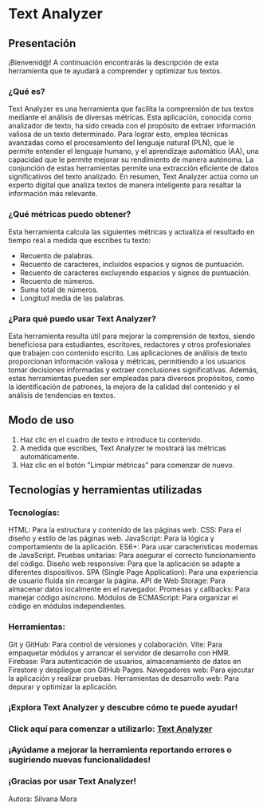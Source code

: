 # Text Analyzer  

## Presentación 
¡Bienvenid@! A continuación encontrarás la descripción de esta herramienta que te ayudará a comprender y optimizar tus textos.

### ¿Qué es? 
Text Analyzer es una herramienta que facilita la comprensión de tus textos mediante el análisis de diversas métricas. Esta aplicación, conocida como analizador de texto, ha sido creada con el propósito de extraer información valiosa de un texto determinado. Para lograr esto, emplea técnicas avanzadas como el procesamiento del lenguaje natural (PLN), que le permite entender el lenguaje humano, y el aprendizaje automático (AA), una capacidad que le permite mejorar su rendimiento de manera autónoma. La conjunción de estas herramientas permite una extracción eficiente de datos significativos del texto analizado. En resumen, Text Analyzer actúa como un experto digital que analiza textos de manera inteligente para resaltar la información más relevante.

### ¿Qué métricas puedo obtener? 
Esta herramienta calcula las siguientes métricas y actualiza el resultado en tiempo real a medida que escribes tu texto:

- Recuento de palabras.
- Recuento de caracteres, incluidos espacios y signos de puntuación.
- Recuento de caracteres excluyendo espacios y signos de puntuación.
- Recuento de números.
- Suma total de números.
- Longitud media de las palabras.

### ¿Para qué puedo usar Text Analyzer? 
Esta herramienta resulta útil para mejorar la comprensión de textos, siendo beneficiosa para estudiantes, escritores, redactores y otros profesionales que trabajen con contenido escrito. Las aplicaciones de análisis de texto proporcionan información valiosa y métricas, permitiendo a los usuarios tomar decisiones informadas y extraer conclusiones significativas. Además, estas herramientas pueden ser empleadas para diversos propósitos, como la identificación de patrones, la mejora de la calidad del contenido y el análisis de tendencias en textos.

## Modo de uso
1. Haz clic en el cuadro de texto e introduce tu contenido.
2. A medida que escribes, Text Analyzer te mostrará las métricas automáticamente.
3. Haz clic en el botón "Limpiar métricas" para comenzar de nuevo.

## Tecnologías y herramientas utilizadas

### Tecnologías:

HTML: Para la estructura y contenido de las páginas web.
CSS: Para el diseño y estilo de las páginas web.
JavaScript: Para la lógica y comportamiento de la aplicación.
ES6+: Para usar características modernas de JavaScript.
Pruebas unitarias: Para asegurar el correcto funcionamiento del código.
Diseño web responsive: Para que la aplicación se adapte a diferentes dispositivos.
SPA (Single Page Application): Para una experiencia de usuario fluida sin recargar la página.
API de Web Storage: Para almacenar datos localmente en el navegador.
Promesas y callbacks: Para manejar código asíncrono.
Módulos de ECMAScript: Para organizar el código en módulos independientes.

### Herramientas:

Git y GitHub: Para control de versiones y colaboración.
Vite: Para empaquetar módulos y arrancar el servidor de desarrollo con HMR.
Firebase: Para autenticación de usuarios, almacenamiento de datos en Firestore y despliegue con GitHub Pages.
Navegadores web: Para ejecutar la aplicación y realizar pruebas.
Herramientas de desarrollo web: Para depurar y optimizar la aplicación.

### ¡Explora Text Analyzer y descubre cómo te puede ayudar!

### Click aquí para comenzar a utilizarlo: [Text Analyzer](https://silvanamora.github.io/DEV011-text-analyzer/)

### ¡Ayúdame a mejorar la herramienta reportando errores o sugiriendo nuevas funcionalidades!
### ¡Gracias por usar Text Analyzer!

Autora: Silvana Mora


